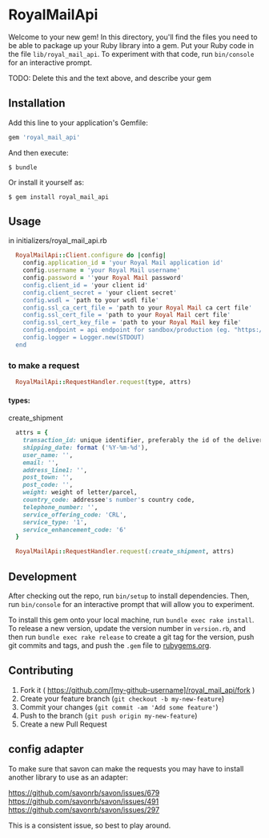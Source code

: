 # RoyalMailApi

Welcome to your new gem! In this directory, you'll find the files you need to be able to package up your Ruby library into a gem. Put your Ruby code in the file `lib/royal_mail_api`. To experiment with that code, run `bin/console` for an interactive prompt.

TODO: Delete this and the text above, and describe your gem

## Installation

Add this line to your application's Gemfile:

```ruby
gem 'royal_mail_api'
```

And then execute:

    $ bundle

Or install it yourself as:

    $ gem install royal_mail_api

## Usage

in initializers/royal_mail_api.rb

```ruby
  RoyalMailApi::Client.configure do |config|
    config.application_id = 'your Royal Mail application id'
    config.username = 'your Royal Mail username'
    config.password = ''your Royal Mail password'
    config.client_id = 'your client id'
    config.client_secret = 'your client secret'
    config.wsdl = 'path to your wsdl file'
    config.ssl_ca_cert_file = 'path to your Royal Mail ca cert file' 
    config.ssl_cert_file = 'path to your Royal Mail cert file' 
    config.ssl_cert_key_file = 'path to your Royal Mail key file' 
    config.endpoint = api endpoint for sandbox/production (eg. "https://api.royalmail.com/shipping/onboarding" or "https://api.royalmail.net/shipping/v2")
    config.logger = Logger.new(STDOUT)
  end
```

### to make a request

```ruby
  RoyalMailApi::RequestHandler.request(type, attrs)
```

#### types:

create_shipment

```ruby
  attrs = {
    transaction_id: unique identifier, preferably the id of the delivery in your system,
    shipping_date: format ('%Y-%m-%d'),
    user_name: '',
    email: '',
    address_line1: '',
    post_town: '',
    post_code: '',
    weight: weight of letter/parcel,
    country_code: addressee's number's country code,
    telephone_number: '',
    service_offering_code: 'CRL',
    service_type: '1',
    service_enhancement_code: '6'
  }

  RoyalMailApi::RequestHandler.request(:create_shipment, attrs)
```

## Development

After checking out the repo, run `bin/setup` to install dependencies. Then, run `bin/console` for an interactive prompt that will allow you to experiment.

To install this gem onto your local machine, run `bundle exec rake install`. To release a new version, update the version number in `version.rb`, and then run `bundle exec rake release` to create a git tag for the version, push git commits and tags, and push the `.gem` file to [rubygems.org](https://rubygems.org).

## Contributing

1. Fork it ( https://github.com/[my-github-username]/royal_mail_api/fork )
2. Create your feature branch (`git checkout -b my-new-feature`)
3. Commit your changes (`git commit -am 'Add some feature'`)
4. Push to the branch (`git push origin my-new-feature`)
5. Create a new Pull Request

## config adapter
  To make sure that savon can make the requests you may have to install another library to use as an adapter:

  https://github.com/savonrb/savon/issues/679
  https://github.com/savonrb/savon/issues/491
  https://github.com/savonrb/savon/issues/297

  This is a consistent issue, so best to play around. 
